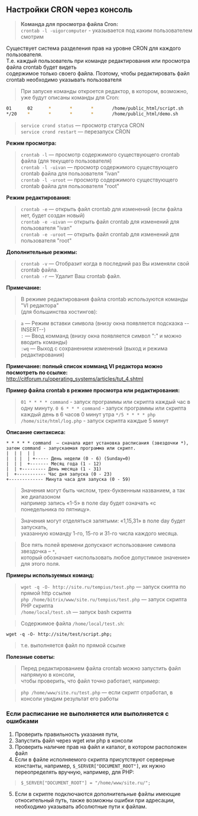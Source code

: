 ## Настройки CRON через консоль

> **Команда для просмотра файла Cron:**  
> `crontab -l -uigorcomputer`  - указывается под каким пользователем смотрим  

Существует система разделения прав на уровне CRON для каждого пользователя.  
Т.е. каждый пользователь при команде редактирования или просмотра файла crontab будет видеть   
содержимое только своего файла. Поэтому, чтобы редактировать файл crontab необходимо указывать пользователя  

> При запуске команды откроется редактор, в котором, возможно, уже будут описаны команды для Cron:  
> 
```bash 
01      02      *       *       *       /home/public_html/script.sh
*/20    *       *       *       *       /home/public_html/demo.sh
```

> `service crond status` — просмотр статуса CRON    
> `service crond restart` — перезапуск CRON  

**Режим просмотра:**  
> `crontab -l` — просмотр содержимого существующего crontab файла (для текущего пользователя)  
> `crontab -l -uivan` — просмотр содержимого существующего crontab файла для пользователя "ivan"  
> `crontab -l -uroot` — просмотр содержимого существующего crontab файла для пользователя "root"    

**Режим редактирования:**  
> `crontab -e` — открыть файл crontab для изменений (если файла нет, будет создан новый)  
> `crontab -e -uivan` — открыть файл crontab для изменений для пользователя "ivan"  
> `crontab -e -uroot` — открыть файл crontab для изменений для пользователя "root"  
 
**Дополнительные режимы:**   
> `crontab -v` — Отобразит когда в последний раз Вы изменяли свой crontab файла.  
> `crontab -r` — Удалит Ваш crontab файл.  

**Примечание:**  

> В режиме редактирования файла crontab используются команды "VI редактора"     
> (для большинства хостингов):   

> `a`    — Режим вставки символа (внизу окна появляется подсказка --INSERT--)  
> `:`    — Ввод комманд (внизу окна появляется символ ":" и можно вводить команды)   
> `:wq`  — Выход с сохранением изменений (выход и режима редактирования)   

**Примечание: полный список комманд VI редактора можно посмотреть по ссылке:**   
http://citforum.ru/operating_systems/articles/tut_4.shtml   

**Пример файла crontab в режиме просмотра или редактирования:**    

> `01 * * * * command` - запуск программы или скрипта каждый час в одну минуту.
> `0 6 * * * command` - запуск программы или скрипта каждый день в 6 часов 0 минут утра
> `*/5 * * * * php /home/site/html/log.php` - запуск скрипта каждые 5 минут

**Описание синтаксиса:**   

```
* * * * * command  — сначала идет установка расписания (звездочки *), затем command - запускаемая программа или скрипт.
|  | |  | |
|  | |  | +----- День недели (0 - 6) (Sunday=0)
|  | |  +------- Месяц года (1 - 12)
|  | +--------- День месяца (1 - 31)
|  +----------- Час дня запуска (0 - 23)
+------------- Минута часа для запуска (0 - 59)
```

> Значения могут быть числом, трех-буквенным названием, а так же диапазоном   
> например запись «1-5» в поле day будет означать «с понедельника по пятницу».   

> Значения могут отделяться запятыми: «1,15,31» в поле day будет запускать,  
> указанную команду 1-го, 15-го и 31-го числа каждого месяца.   

> Все пять полей времени допускают использование символа звездочка – `*`,   
> который обозначает «использовать любое допустимое значение» для этого поля.  

**Примеры используемых команд:**    

> `wget -q -O- http://site.ru/tempius/test.php`         — запуск скипта по прямой http ссылке   
> `php /home/bitrix/www/site.ru/tempius/test.php`       — запуск скрипта PHP скрипта  
> `/home/local/test.sh`                                 — запуск bash скрипта  

> Содержимое файла `/home/local/test.sh`:
```
wget -q -O- http://site/test/script.php; 
``` 
> т.е. выполняется файл по прямой ссылке

**Полезные советы:**  

> Перед редактированием файла crontab можно запустить файл напрямую в консоли,    
> чтобы проверить, что файл точно работает, например:   

> `php /home/www/site.ru/test.php` — если скрипт отработал, в консоли увидим результат его работы   

### Если расписание не выполняется или выполняется с ошибками

1) Проверить правильность указания пути,  
2) Запустить файл через wget или php в консоли  
3) Проверить наличие прав на файл и каталог, в котором расположен файл
4) Если в файле исполняемого скрипта присутствуют серверные константы, например, `$_SERVER["DOCUMENT_ROOT"]`, их нужно переопределять вручную, например, для PHP: 
> `$_SERVER["DOCUMENT_ROOT"] = "/home/www/site.ru/";`   

5) Если в скрипте подключаются дополнительные файлы имеющие относительный путь, также возможны ошибки при адресации, необходимо указывать абсолютные пути к файлам.  


